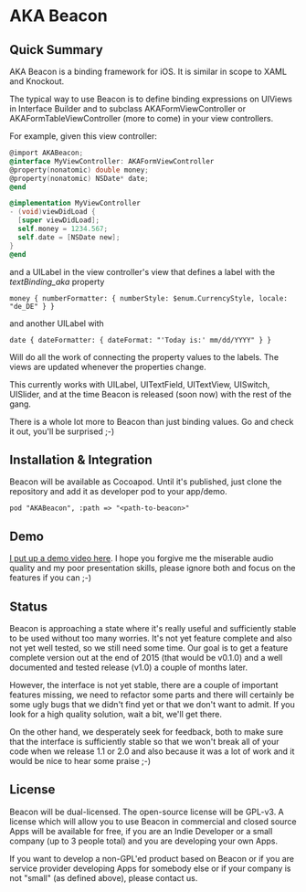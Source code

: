 # AKA Beacon

## Quick Summary

AKA Beacon is a binding framework for iOS. It is similar in scope to XAML and Knockout.

The typical way to use Beacon is to define binding expressions on UIViews in Interface Builder and to subclass AKAFormViewController or AKAFormTableViewController (more to come) in your view controllers.

For example, given this view controller:

```Objective-C
@import AKABeacon;
@interface MyViewController: AKAFormViewController
@property(nonatomic) double money;
@property(nonatomic) NSDate* date;
@end
```

```Objective-C
@implementation MyViewController
- (void)viewDidLoad {
  [super viewDidLoad];
  self.money = 1234.567;
  self.date = [NSDate new];
}
@end
```

and a UILabel in the view controller's view that defines a label with the *textBinding_aka* property

```
money { numberFormatter: { numberStyle: $enum.CurrencyStyle, locale: "de_DE" } }
```

and another UILabel with

```
date { dateFormatter: { dateFormat: "'Today is:' mm/dd/YYYY" } }
```

Will do all the work of connecting the property values to the labels. The views are updated whenever the properties change.

This currently works with UILabel, UITextField, UITextView, UISwitch, UISlider, and at the time Beacon is released (soon now) with the rest of the gang.

There is a whole lot more to Beacon than just binding values. Go and check it out, you'll be surprised ;-)

## Installation & Integration

Beacon will be available as Cocoapod. Until it's published, just clone the repository and add it as developer pod to your app/demo.

```
pod "AKABeacon", :path => "<path-to-beacon>"
```

## Demo

[I put up a demo video here](https://www.youtube.com/watch?v=88DkI8ZfEkg). I hope you forgive me the miserable audio quality and my poor presentation skills, please ignore both and focus on the features if you can ;-)

## Status

Beacon is approaching a state where it's really useful and sufficiently stable to be used without too many worries. It's not yet feature complete and also not yet well tested, so we still need some time. Our goal is to get a feature complete version out at the end of 2015 (that would be v0.1.0) and a well documented and tested release (v1.0) a couple of months later.

However, the interface is not yet stable, there are a couple of important features missing, we need to refactor some parts and there will certainly be some ugly bugs that we didn't find yet or that we don't want to admit. If you look for a high quality solution, wait a bit, we'll get there.

On the other hand, we desperately seek for feedback, both to make sure that the interface is sufficiently stable so that we won't break all of your code when we release 1.1 or 2.0 and also because it was a lot of work and it would be nice to hear some praise ;-)

## License

Beacon will be dual-licensed. The open-source license will be GPL-v3. A license which will allow you to use Beacon in commercial and closed source Apps will be available for free, if you are an Indie Developer or a small company (up to 3 people total) and you are developing your own Apps.

If you want to develop a non-GPL'ed product based on Beacon or if you are service provider developing Apps for somebody else or if your company is not "small" (as defined above), please contact us.
